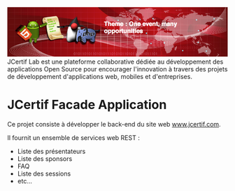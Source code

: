 <img src="https://github.com/JCERTIFLab/jcertif-static-resources/raw/master/img/bandeau_rouge_2012.png" />
<br/>
JCertif Lab est une plateforme collaborative dédiée au développement des applications Open Source pour encourager l'innovation à travers des projets de développement d'applications web, mobiles et d'entreprises.

JCertif Facade Application
============== 
Ce projet consiste à développer le back-end du site web www.jcertif.com.

Il fournit un ensemble de services web REST :
+ Liste des présentateurs
+ Liste des sponsors
+ FAQ
+ Liste des sessions
+ etc...

